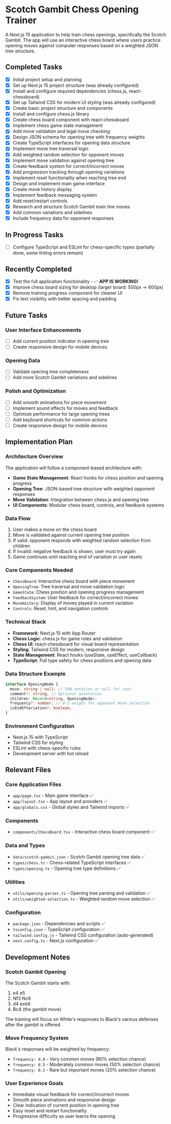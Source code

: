 # Scotch Gambit Chess Opening Trainer

A Next.js 15 application to help train chess openings, specifically the Scotch Gambit. The app will use an interactive chess board where users practice opening moves against computer responses based on a weighted JSON tree structure.

## Completed Tasks

- [x] Initial project setup and planning
- [x] Set up Next.js 15 project structure (was already configured)
- [x] Install and configure required dependencies (chess.js, react-chessboard)
- [x] Set up Tailwind CSS for modern UI styling (was already configured)
- [x] Create basic project structure and components
- [x] Install and configure chess.js library
- [x] Create chess board component with react-chessboard
- [x] Implement chess game state management
- [x] Add move validation and legal move checking
- [x] Design JSON schema for opening tree with frequency weights
- [x] Create TypeScript interfaces for opening data structure
- [x] Implement move tree traversal logic
- [x] Add weighted random selection for opponent moves
- [x] Implement move validation against opening tree
- [x] Create feedback system for correct/incorrect moves
- [x] Add progression tracking through opening variations
- [x] Implement reset functionality when reaching tree end
- [x] Design and implement main game interface
- [x] Create move history display
- [x] Implement feedback messaging system
- [x] Add reset/restart controls
- [x] Research and structure Scotch Gambit main line moves
- [x] Add common variations and sidelines
- [x] Include frequency data for opponent responses

## In Progress Tasks

- [ ] Configure TypeScript and ESLint for chess-specific types (partially done, some linting errors remain)

## Recently Completed

- [x] Test the full application functionality - ✅ **APP IS WORKING!**
- [x] Improve chess board sizing for desktop (larger board: 500px → 600px)
- [x] Remove training progress component for cleaner UI
- [x] Fix text visibility with better spacing and padding

## Future Tasks

### User Interface Enhancements
- [ ] Add current position indicator in opening tree
- [ ] Create responsive design for mobile devices

### Opening Data
- [ ] Validate opening tree completeness
- [ ] Add more Scotch Gambit variations and sidelines

### Polish and Optimization
- [ ] Add smooth animations for piece movement
- [ ] Implement sound effects for moves and feedback
- [ ] Optimize performance for large opening trees
- [ ] Add keyboard shortcuts for common actions
- [ ] Create responsive design for mobile devices

## Implementation Plan

### Architecture Overview
The application will follow a component-based architecture with:
- **Game State Management**: React hooks for chess position and opening progress
- **Opening Tree**: JSON-based tree structure with weighted opponent responses
- **Move Validation**: Integration between chess.js and opening tree
- **UI Components**: Modular chess board, controls, and feedback systems

### Data Flow
1. User makes a move on the chess board
2. Move is validated against current opening tree position
3. If valid: opponent responds with weighted random selection from children
4. If invalid: negative feedback is shown, user must try again
5. Game continues until reaching end of variation or user resets

### Core Components Needed
- `ChessBoard`: Interactive chess board with piece movement
- `OpeningTree`: Tree traversal and move validation logic
- `GameState`: Chess position and opening progress management
- `FeedbackSystem`: User feedback for correct/incorrect moves
- `MoveHistory`: Display of moves played in current variation
- `Controls`: Reset, hint, and navigation controls

### Technical Stack
- **Framework**: Next.js 15 with App Router
- **Chess Logic**: chess.js for game rules and validation
- **Chess UI**: react-chessboard for visual board representation
- **Styling**: Tailwind CSS for modern, responsive design
- **State Management**: React hooks (useState, useEffect, useCallback)
- **TypeScript**: Full type safety for chess positions and opening data

### Data Structure Example
```typescript
interface OpeningNode {
  move: string | null; // SAN notation or null for root
  comment?: string; // Optional annotation
  children: Record<string, OpeningNode>;
  frequency?: number; // 0-1 weight for opponent move selection
  isEndOfVariation?: boolean;
}
```

### Environment Configuration
- Next.js 15 with TypeScript
- Tailwind CSS for styling
- ESLint with chess-specific rules
- Development server with hot reload

## Relevant Files

### Core Application Files
- `app/page.tsx` - Main game interface ✅
- `app/layout.tsx` - App layout and providers ✅
- `app/globals.css` - Global styles and Tailwind imports ✅

### Components
- `components/ChessBoard.tsx` - Interactive chess board component ✅

### Data and Types
- `data/scotch-gambit.json` - Scotch Gambit opening tree data ✅
- `types/chess.ts` - Chess-related TypeScript interfaces ✅
- `types/opening.ts` - Opening tree type definitions ✅

### Utilities
- `utils/opening-parser.ts` - Opening tree parsing and validation ✅
- `utils/weighted-selection.ts` - Weighted random move selection ✅

### Configuration
- `package.json` - Dependencies and scripts ✅
- `tsconfig.json` - TypeScript configuration ✅
- `tailwind.config.js` - Tailwind CSS configuration (auto-generated)
- `next.config.ts` - Next.js configuration ✅

## Development Notes

### Scotch Gambit Opening
The Scotch Gambit starts with:
1. e4 e5
2. Nf3 Nc6
3. d4 exd4
4. Bc4 (the gambit move)

The training will focus on White's responses to Black's various defenses after the gambit is offered.

### Move Frequency System
Black's responses will be weighted by frequency:
- `frequency: 0.8` - Very common moves (80% selection chance)
- `frequency: 0.5` - Moderately common moves (50% selection chance)
- `frequency: 0.2` - Rare but important moves (20% selection chance)

### User Experience Goals
- Immediate visual feedback for correct/incorrect moves
- Smooth piece animations and responsive design
- Clear indication of current position in opening tree
- Easy reset and restart functionality
- Progressive difficulty as user learns the opening 
